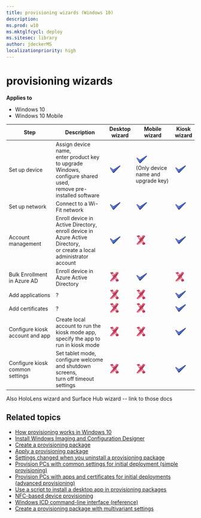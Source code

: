 ```yaml
---
title: provisioning wizards (Windows 10)
description: 
ms.prod: w10
ms.mktglfcycl: deploy
ms.sitesec: library
author: jdeckerMS
localizationpriority: high
---
```


# provisioning wizards


**Applies to**

-   Windows 10
-   Windows 10 Mobile

| Step | Description | Desktop</br>wizard | Mobile</br>wizard | Kiosk</br>wizard | 
| --- | --- | --- | --- | --- |
| Set up device | Assign device name,</br>enter product key to upgrade Windows,</br>configure shared used,</br>remove pre-installed software | ![yes](images/checkmark.png)</br> | ![yes](images/checkmark.png)</br>(Only device name and upgrade key) | ![yes](images/checkmark.png)</br> |
| Set up network | Connect to a Wi-Fit network  | ![yes](images/checkmark.png) | ![yes](images/checkmark.png) | ![yes](images/checkmark.png) |
| Account management | Enroll device in Active Directory,</br>enroll device in Azure Active Directory,</br>or create a local administrator account | ![yes](images/checkmark.png)  | ![no](images/crossmark.png)  | ![yes](images/checkmark.png)  |
| Bulk Enrollment in Azure AD | Enroll device in Azure Active Directory  |  ![no](images/crossmark.png) | ![yes](images/checkmark.png) | ![no](images/crossmark.png) |
| Add applications | ? |  ![no](images/crossmark.png) | ![no](images/crossmark.png) | ![yes](images/checkmark.png) |
| Add certificates | ? |  ![no](images/crossmark.png) | ![no](images/crossmark.png) | ![yes](images/checkmark.png) |
| Configure kiosk account and app | Create local account to run the kiosk mode app,</br>specify the app to run in kiosk mode |  ![no](images/crossmark.png) | ![no](images/crossmark.png) | ![yes](images/checkmark.png) |
| Configure kiosk common settings | Set tablet mode,</br>configure welcome and shutdown screens,</br>turn off timeout settings |  ![no](images/crossmark.png) | ![no](images/crossmark.png) | ![yes](images/checkmark.png) |
 
Also HoloLens wizard and Surface Hub wizard -- link to those docs


## Related topics

- [How provisioning works in Windows 10](provisioning-how-it-works.md)
- [Install Windows Imaging and Configuration Designer](provisioning-install-icd.md)
- [Create a provisioning package](provisioning-create-package.md)
- [Apply a provisioning package](provisioning-apply-package.md)
- [Settings changed when you uninstall a provisioning package](provisioning-uninstall-package.md)
- [Provision PCs with common settings for initial deployment (simple provisioning)](provision-pcs-for-initial-deployment.md)
- [Provision PCs with apps and certificates for initial deployments (advanced provisioning)](provision-pcs-with-apps-and-certificates.md)
- [Use a script to install a desktop app in provisioning packages](provisioning-script-to-install-app.md)
- [NFC-based device provisioning](provisioning-nfc.md)
- [Windows ICD command-line interface (reference)](provisioning-command-line.md)
- [Create a provisioning package with multivariant settings](provisioning-multivariant.md)





 

 





